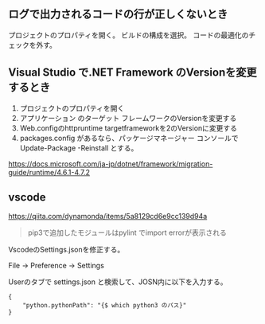## ログで出力されるコードの行が正しくないとき

プロジェクトのプロパティを開く。
ビルドの構成を選択。
コードの最適化のチェックを外す。


## Visual Studio で.NET Framework のVersionを変更するとき

1. プロジェクトのプロパティを開く
2. アプリケーション のターゲット フレームワークのVersionを変更する
3. Web.configのhttpruntime targetframeworkを2のVersionに変更する
4. packages.config があるなら、パッケージマネージャー コンソールでUpdate-Package -Reinstall とする。

https://docs.microsoft.com/ja-jp/dotnet/framework/migration-guide/runtime/4.6.1-4.7.2



## vscode

https://qiita.com/dynamonda/items/5a8129cd6e9cc139d94a

> pip3で追加したモジュールはpylint でimport errorが表示される

VscodeのSettings.jsonを修正する。

File -> Preference -> Settings

Userのタブで settings.json と検索して、JOSN内に以下を入力する。

```
{
    "python.pythonPath": "{$ which python3 のパス}"
}
```
